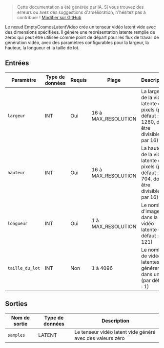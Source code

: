 > Cette documentation a été générée par IA. Si vous trouvez des erreurs ou avez des suggestions d'amélioration, n'hésitez pas à contribuer ! [Modifier sur GitHub](https://github.com/Comfy-Org/embedded-docs/blob/main/comfyui_embedded_docs/docs/EmptyCosmosLatentVideo/fr.md)

Le nœud EmptyCosmosLatentVideo crée un tenseur vidéo latent vide avec des dimensions spécifiées. Il génère une représentation latente remplie de zéros qui peut être utilisée comme point de départ pour les flux de travail de génération vidéo, avec des paramètres configurables pour la largeur, la hauteur, la longueur et la taille de lot.

## Entrées

| Paramètre | Type de données | Requis | Plage | Description |
|-----------|-----------|----------|-------|-------------|
| `largeur` | INT | Oui | 16 à MAX_RESOLUTION | La largeur de la vidéo latente en pixels (par défaut : 1280, doit être divisible par 16) |
| `hauteur` | INT | Oui | 16 à MAX_RESOLUTION | La hauteur de la vidéo latente en pixels (par défaut : 704, doit être divisible par 16) |
| `longueur` | INT | Oui | 1 à MAX_RESOLUTION | Le nombre d'images dans la vidéo latente (par défaut : 121) |
| `taille_du_lot` | INT | Non | 1 à 4096 | Le nombre de vidéos latentes à générer dans un lot (par défaut : 1) |

## Sorties

| Nom de sortie | Type de données | Description |
|-------------|-----------|-------------|
| `samples` | LATENT | Le tenseur vidéo latent vide généré avec des valeurs zéro |

